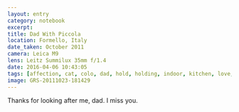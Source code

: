 ```yaml
--- 
layout: entry
category: notebook
excerpt:
title: Dad With Piccola
location: Formello, Italy
date_taken: October 2011
camera: Leica M9
lens: Leitz Summilux 35mm f/1.4
date: 2016-04-06 10:43:05
tags: [affection, cat, colo, dad, hold, holding, indoor, kitchen, love, paws, peter, piccola, warmth]
image: GRS-20111023-181429
---
```

Thanks for looking after me, dad. I miss you.